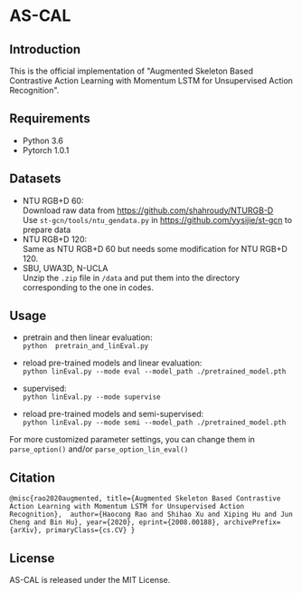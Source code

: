 # AS-CAL

## Introduction
This is the official implementation of "Augmented Skeleton Based Contrastive Action Learning with Momentum LSTM for Unsupervised Action Recognition". 
## Requirements
- Python 3.6
- Pytorch 1.0.1
## Datasets
- NTU RGB+D 60:  
Download raw data from https://github.com/shahroudy/NTURGB-D  
Use `st-gcn/tools/ntu_gendata.py` in https://github.com/yysijie/st-gcn to prepare data
- NTU RGB+D 120:  
Same as NTU RGB+D 60 but needs some modification for NTU RGB+D 120.
- SBU, UWA3D, N-UCLA  
Unzip the `.zip` file in `/data` and put them into the directory corresponding to the one in codes.



## Usage
- pretrain and then linear evaluation:  
  `python  pretrain_and_linEval.py`

- reload pre-trained models and linear evaluation:  
`python linEval.py --mode eval --model_path ./pretrained_model.pth`

- supervised:  
`python linEval.py --mode supervise`

- reload pre-trained models and semi-supervised:  
`python linEval.py --mode semi --model_path ./pretrained_model.pth`

For more customized parameter settings, you can change them in `parse_option()` and/or `parse_option_lin_eval()` 

## Citation
`@misc{rao2020augmented,
      title={Augmented Skeleton Based Contrastive Action Learning with Momentum LSTM for Unsupervised Action Recognition}, 
      author={Haocong Rao and Shihao Xu and Xiping Hu and Jun Cheng and Bin Hu},
      year={2020},
      eprint={2008.00188},
      archivePrefix={arXiv},
      primaryClass={cs.CV}
}`

## License
AS-CAL is released under the MIT License.
